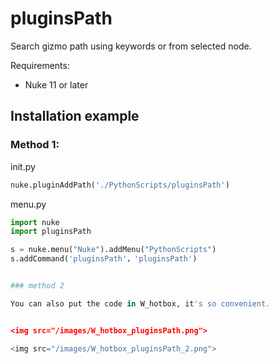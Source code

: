 # pluginsPath

Search gizmo path using keywords or from selected node.

Requirements:

- Nuke 11 or later

## Installation example

### Method 1:

init.py

```python
nuke.pluginAddPath('./PythonScripts/pluginsPath')
```

menu.py

```python
import nuke
import pluginsPath

s = nuke.menu("Nuke").addMenu("PythonScripts")
s.addCommand('pluginsPath'，'pluginsPath')


### method 2

You can also put the code in W_hotbox, it's so convenient.


<img src="/images/W_hotbox_pluginsPath.png">

<img src="/images/W_hotbox_pluginsPath_2.png">
